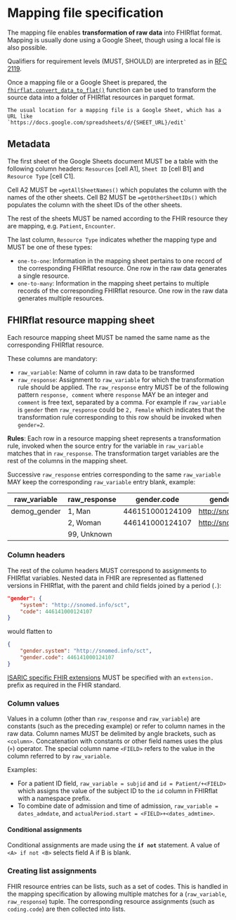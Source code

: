 # Mapping file specification

The mapping file enables **transformation of raw data** into FHIRflat format.
Mapping is usually done using a Google Sheet, though using a local file is also
possible.

Qualifiers for requirement levels (MUST, SHOULD) are interpreted as in [RFC 2119](https://datatracker.ietf.org/doc/html/rfc2119).

Once a mapping file or a Google Sheet is prepared, the
[`fhirflat.convert_data_to_flat()`](../fhirflat.rst) function can be used to
transform the source data into a folder of FHIRflat resources in parquet format.

```{note}
The usual location for a mapping file is a Google Sheet, which has a URL like
`https://docs.google.com/spreadsheets/d/{SHEET_URL}/edit`
```

## Metadata

The first sheet of the Google Sheets document MUST be a table with the following
column headers: `Resources` [cell A1], `Sheet ID` [cell B1] and `Resource Type`
[cell C1].

Cell A2 MUST be `=getAllSheetNames()` which populates the column with the names
of the other sheets. Cell B2 MUST be `=getOtherSheetIDs()` which populates the
column with the sheet IDs of the other sheets.

The rest of the sheets MUST be named according to the FHIR resource they are
mapping, e.g. `Patient`, `Encounter`.

The last column, `Resource Type` indicates whether the mapping type and MUST be
one of these types:

- `one-to-one`: Information in the mapping sheet pertains to one record of the
  corresponding FHIRflat resource. One row in the raw data generates a single
  resource.
- `one-to-many`: Information in the mapping sheet pertains to multiple records
  of the corresponding FHIRflat resource. One row in the raw data generates
  multiple resources.

## FHIRflat resource mapping sheet

Each resource mapping sheet MUST be named the same name as the corresponding FHIRflat resource.

These columns are mandatory:
- `raw_variable`: Name of column in raw data to be transformed
- `raw_response`: Assignment to `raw_variable` for which the transformation rule
  should be applied. The `raw_response` entry MUST be of the following pattern
  `response, comment` where `response` MAY be an integer and `comment` is free
  text, separated by a comma. For example if `raw_variable` is `gender` then
  `raw_response` could be `2, Female` which indicates that the transformation
  rule corresponding to this row should be invoked when `gender=2`.

**Rules**: Each row in a resource mapping sheet represents a transformation
rule, invoked when the source entry for the variable in `raw_variable`
matches that in `raw_response`. The transformation target variables are the rest
of the columns in the mapping sheet.

Successive `raw_response` entries corresponding to the same `raw_variable` MAY
keep the corresponding `raw_variable` entry blank, example:

| raw_variable | raw_response |   gender.code   | gender.system          |
|--------------|--------------|-----------------|-------------------------
| demog_gender | 1, Man       | 446151000124109 | http://snomed.info/sct |
|              | 2, Woman     | 446141000124107 | http://snomed.info/sct |
|              | 99, Unknown  |                 |                        |

### Column headers

The rest of the column headers MUST correspond to assignments to FHIRflat
variables. Nested data in FHIR are represented as flattened versions in
FHIRflat, with the parent and child fields joined by a period (`.`):

```json
"gender": {
    "system": "http://snomed.info/sct",
    "code": 446141000124107
}
```
would flatten to
```json
{
    "gender.system": "http://snomed.info/sct",
    "gender.code": 446141000124107
}
```

[ISARIC specific FHIR extensions](isaric-fhir-extensions.rst) MUST be specified
with an `extension.` prefix as required in the FHIR standard.

### Column values

Values in a column (other than `raw_response` and `raw_variable`) are constants
(such as the preceding example) or refer to column names in the raw data. Column
names MUST be delimited by angle brackets, such as `<column>`.
Concatenation with constants or other field names uses the plus (`+`)
operator. The special column name `<FIELD>` refers to the value in the column
referred to by `raw_variable`.

Examples:
- For a patient ID field, `raw_variable = subjid` and `id = Patient/+<FIELD>`
  which assigns the value of the subject ID to the `id` column in FHIRflat with
  a namespace prefix.
- To combine date of admission and time of admission, `raw_variable =
  dates_admdate`, and `actualPeriod.start = <FIELD>+<dates_admtime>`.

#### Conditional assignments

Conditional assignments are made using the **`if not`** statement. A value of
`<A> if not <B>` selects field A if B is blank.

### Creating list assignments

FHIR resource entries can be lists, such as a set of codes. This is handled in
the mapping specification by allowing multiple matches for a (`raw_variable`,
`raw_response`) tuple. The corresponding resource assignments (such as
`coding.code`) are then collected into lists.
